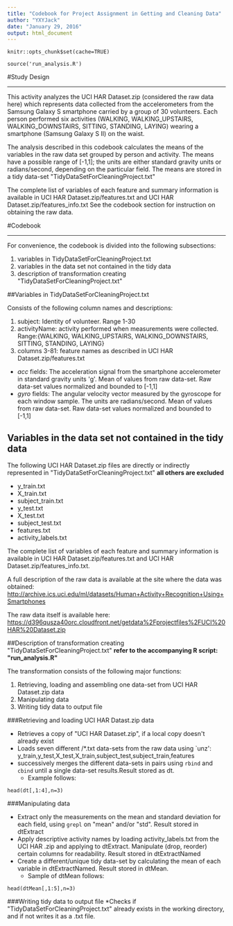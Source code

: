 ```yaml
---
title: "Codebook for Project Assignment in Getting and Cleaning Data"
author: "YXYJack"
date: "January 29, 2016"
output: html_document
---
```

```{r setup, include=FALSE}
knitr::opts_chunk$set(cache=TRUE)
```
```{r include=FALSE}
source('run_analysis.R')
```

#Study Design
***
This activity analyzes the UCI HAR Dataset.zip (considered the raw data here) which represents data collected from the accelerometers from the Samsung Galaxy S smartphone carried by a group of 30 volunteers. Each person performed six activities (WALKING, WALKING_UPSTAIRS, WALKING_DOWNSTAIRS, SITTING, STANDING, LAYING) wearing a smartphone (Samsung Galaxy S II) on the waist. 

The analysis described in this codebook calculates the means of the variables in the raw data set grouped by person and activity.  The means have a possible range of [-1,1]; the units are either standard gravity units or radians/second, depending on the particular field.  The means are stored in a tidy data-set "TidyDataSetForCleaningProject.txt" 

The complete list of variables of each feature and summary information is available in UCI HAR Dataset.zip/features.txt and UCI HAR Dataset.zip/features_info.txt  See the codebook section for instruction on obtaining the raw data.

#Codebook
***
For convenience, the codebook is divided into the following subsections:

1. variables in TidyDataSetForCleaningProject.txt
2. variables in the data set not contained in the tidy data
3. description of transformation creating "TidyDataSetForCleaningProject.txt"

##Variables in TidyDataSetForCleaningProject.txt

Consists of the following column names and descriptions:

1. subject: Identity of volunteer.  Range 1-30
2. activityName: activity performed when measurements were collected.  Range:{WALKING, WALKING_UPSTAIRS, WALKING_DOWNSTAIRS, SITTING, STANDING, LAYING} 
3. columns 3-81: feature names as described in UCI HAR Dataset.zip/features.txt
  + *acc* fields: The acceleration signal from the smartphone accelerometer in standard gravity units 'g'.  Mean of values from raw data-set.  Raw data-set values normalized and bounded to [-1,1] 
  + *gyro* fields: The angular velocity vector measured by the gyroscope for each window sample. The units are radians/second.  Mean of values from raw data-set.  Raw data-set values normalized and bounded to [-1,1]

## Variables in the data set not contained in the tidy data

The following UCI HAR Dataset.zip files are directly or indirectly represented in "TidyDataSetForCleaningProject.txt" **all others are excluded**

* y_train.txt
* X_train.txt
* subject_train.txt
* y_test.txt
* X_test.txt
* subject_test.txt
* features.txt
* activity_labels.txt

The complete list of variables of each feature and summary information is available in UCI HAR Dataset.zip/features.txt and UCI HAR Dataset.zip/features_info.txt.

A full description of the raw data is available at the site where the data was obtained:
http://archive.ics.uci.edu/ml/datasets/Human+Activity+Recognition+Using+Smartphones

The raw data itself is available here:
https://d396qusza40orc.cloudfront.net/getdata%2Fprojectfiles%2FUCI%20HAR%20Dataset.zip

##Description of transformation creating "TidyDataSetForCleaningProject.txt"
**refer to the accompanying R script: "run_analysis.R"**

The transformation consists of the following major functions:

1. Retrieving, loading and assembling one data-set from UCI HAR Dataset.zip data
2. Manipulating data
3. Writing tidy data to output file

###Retrieving and loading UCI HAR Datast.zip data

* Retrieves a copy of "UCI HAR Dataset.zip", if a local copy doesn't already exist
* Loads seven different /*.txt data-sets from the raw data using `unz': y_train,y_test,X_test,X_train,subject_test,subject_train,features
* successively merges the different data-sets in pairs using `rbind` and `cbind` until a single data-set results.Result stored as dt.  
  + Example follows:
```{r}
head(dt[,1:4],n=3)
```

###Manipulating data

* Extract only the measurements on the mean and standard deviation for each field, using `grepl` on "mean" and/or "std".  Result stored in dtExtract
* Apply descriptive activity names by loading activity_labels.txt from the UCI HAR .zip and applying to dtExtract.  Manipulate (drop, reorder) certain columns for readability.  Result stored in dtExtractNamed
* Create a different/unique tidy data-set by calculating the mean of each variable in dtExtractNamed.  Result stored in dtMean.  
  + Sample of dtMean follows:
```{r}
head(dtMean[,1:5],n=3)
```
###Writing tidy data to output file
*Checks if "TidyDataSetForCleaningProject.txt" already exists in the working directory, and if not writes it as a .txt file.